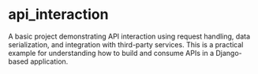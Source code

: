 # api_interaction
A basic project demonstrating API interaction using request handling, data serialization, and integration with third-party services. This is a practical example for understanding how to build and consume APIs in a Django-based application.
